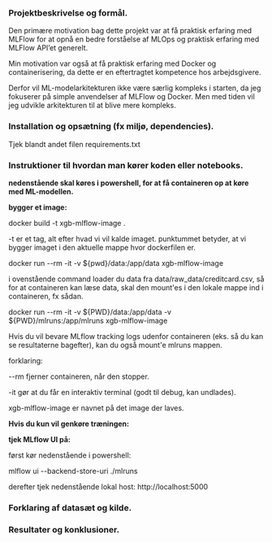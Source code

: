 ### Projektbeskrivelse og formål.

Den primære motivation bag dette projekt var at få praktisk erfaring med MLFlow for at opnå en bedre forståelse af MLOps og praktisk erfaring med MLFlow API’et generelt.

Min motivation var også at få praktisk erfaring med Docker og containerisering, da dette er en eftertragtet kompetence hos arbejdsgivere.

Derfor vil ML-modelarkitekturen ikke være særlig kompleks i starten, da jeg fokuserer på simple anvendelser af MLFlow og Docker. Men med tiden vil jeg udvikle arkitekturen til at blive mere kompleks.

### Installation og opsætning (fx miljø, dependencies).

Tjek blandt andet filen requirements.txt

### Instruktioner til hvordan man kører koden eller notebooks.

**nedenstående skal køres i powershell, for at få containeren op at køre med ML-modellen.**

**bygger et image:** 

docker build -t xgb-mlflow-image .

-t er et tag, alt efter hvad vi vil kalde imaget. punktummet betyder, at vi bygger imaget i den aktuelle mappe hvor dockerfilen er.

docker run --rm -it -v ${pwd}/data:/app/data xgb-mlflow-image

i ovenstående command loader du data fra data/raw_data/creditcard.csv, så for at containeren kan læse data, skal den mount'es i den lokale mappe ind i containeren, fx sådan.

docker run --rm -it -v ${PWD}/data:/app/data -v ${PWD}/mlruns:/app/mlruns xgb-mlflow-image

Hvis du vil bevare MLflow tracking logs udenfor containeren (eks. så du kan se resultaterne bagefter), kan du også mount'e mlruns mappen.

forklaring:

--rm fjerner containeren, når den stopper.

-it gør at du får en interaktiv terminal (godt til debug, kan undlades).

xgb-mlflow-image er navnet på det image der laves.

**Hvis du kun vil genkøre træningen:**

**tjek MLflow UI på:**

først kør nedenstående i powershell:

mlflow ui --backend-store-uri ./mlruns

derefter tjek nedenstående lokal host:
http://localhost:5000

### Forklaring af datasæt og kilde.



### Resultater og konklusioner.
